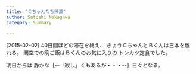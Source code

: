 ```yaml
---
title: "Ｃちゃんたち帰濠"
author: Satoshi Nakagawa
category: Summary

---
```


[2015-02-02]  40日間ほどの滞在を終え、
きょうＣちゃんとＢくんは日本を離れる。
関空での晩ご飯はＢくんのお気に入りの
トンカツ定食でした。

 明日からは
静かな［--「寂し」くもあるが・・・--］日々となる。

